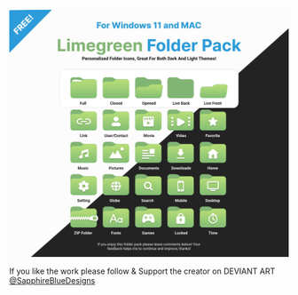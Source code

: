 ![Preview](Preview.jpg)

If you like the work please follow & Support the creator on DEVIANT ART [@SapphireBlueDesigns](https://www.deviantart.com/sapphirebluedesigns)